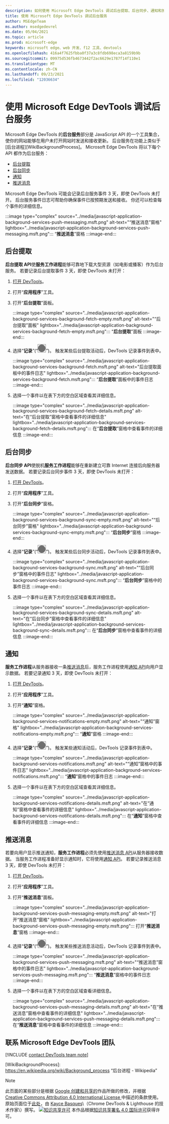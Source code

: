 ```yaml
---
description: 如何使用 Microsoft Edge DevTools 调试后台提取、后台同步、通知和推送通知。
title: 使用 Microsoft Edge DevTools 调试后台服务
author: MSEdgeTeam
ms.author: msedgedevrel
ms.date: 05/04/2021
ms.topic: article
ms.prod: microsoft-edge
keywords: microsoft edge、web 开发、f12 工具、devtools
ms.openlocfilehash: 416a4f7625fbba0f37a3c8fdb698eca3a8159b9b
ms.sourcegitcommit: 09975d536fb4673442f2ac6629e1787f14f110e1
ms.translationtype: MT
ms.contentlocale: zh-CN
ms.lasthandoff: 09/23/2021
ms.locfileid: "12036634"
---
```

<!-- Copyright Kayce Basques

   Licensed under the Apache License, Version 2.0 (the "License");
   you may not use this file except in compliance with the License.
   You may obtain a copy of the License at

       https://www.apache.org/licenses/LICENSE-2.0

   Unless required by applicable law or agreed to in writing, software
   distributed under the License is distributed on an "AS IS" BASIS,
   WITHOUT WARRANTIES OR CONDITIONS OF ANY KIND, either express or implied.
   See the License for the specific language governing permissions and
   limitations under the License.  -->
# <a name="debug-background-services-with-microsoft-edge-devtools"></a>使用 Microsoft Edge DevTools 调试后台服务

Microsoft Edge DevTools 的**后台服务**部分是 JavaScript API 的一个工具集合，使你的网站能够在用户未打开网站时发送和接收更新。
后台服务在功能上类似于 [后台进程][WikiBackgroundProcess]。
Microsoft Edge DevTools 将以下每个 API 都作为后台服务：

*   [后台提取](#background-fetch)
*   [后台同步](#background-sync)
*   [通知](#notifications)
*   [推送消息](#push-messages)

Microsoft Edge DevTools 可能会记录后台服务事件 3 天，即使 DevTools 未打开。
后台服务事件日志可帮助你确保事件已按预期发送和接收。  你还可以检查每个事件的详细信息。

:::image type="complex" source="../media/javascript-application-background-services-push-messaging.msft.png" alt-text="“推送消息”窗格" lightbox="../media/javascript-application-background-services-push-messaging.msft.png":::
   “**推送消息**”窗格
:::image-end:::

## <a name="background-fetch"></a>后台提取

**后台提取 API**使**服务工作进程**能够可靠地下载大型资源（如电影或播客）作为后台服务。  若要记录后台提取事件 3 天，即使 DevTools 未打开：

<!--Todo: add background fetch api section when available -->

1.  [打开 DevTools][OpenDevTools]。
1.  打开“**应用程序**”工具。
1.  打开“**后台提取**”面板。

    :::image type="complex" source="../media/javascript-application-background-services-background-fetch-empty.msft.png" alt-text="“后台提取”面板" lightbox="../media/javascript-application-background-services-background-fetch-empty.msft.png":::
       “**后台提取**”面板
    :::image-end:::

1.  选择“**记录**”\(“![记录](../media/record-icon.msft.png)”\)。
   触发某些后台提取活动后，DevTools 记录事件到表中。

    :::image type="complex" source="../media/javascript-application-background-services-background-fetch.msft.png" alt-text="后台提取面板中的事件日志" lightbox="../media/javascript-application-background-services-background-fetch.msft.png":::
       “**后台提取**”面板中的事件日志
    :::image-end:::

1.  选择一个事件以在表下方的空白区域查看其详细信息。

    :::image type="complex" source="../media/javascript-application-background-services-background-fetch-details.msft.png" alt-text="在“后台提取”窗格中查看事件的详细信息" lightbox="../media/javascript-application-background-services-background-fetch-details.msft.png":::
       在“**后台提取**”窗格中查看事件的详细信息
    :::image-end:::

## <a name="background-sync"></a>后台同步

**后台同步 API**使脱机**服务工作进程**能够在重新建立可靠 Internet 连接后向服务器发送数据。  若要记录后台同步事件 3 天，即使 DevTools 未打开：

<!--Todo: add background sync api section when available -->

1.  [打开 DevTools][OpenDevTools]。
1.  打开“**应用程序**”工具。
1.  打开“**后台同步**”窗格。

    :::image type="complex" source="../media/javascript-application-background-services-background-sync-empty.msft.png" alt-text="“后台同步”窗格" lightbox="../media/javascript-application-background-services-background-sync-empty.msft.png":::
       “**后台同步**”窗格
    :::image-end:::

1.  选择“**记录**”\(“![记录](../media/record-icon.msft.png)”\)。
   触发某些后台同步活动后，DevTools 记录事件到表中。

    :::image type="complex" source="../media/javascript-application-background-services-background-sync.msft.png" alt-text="“后台同步”窗格中的事件日志" lightbox="../media/javascript-application-background-services-background-sync.msft.png":::
       “**后台同步**”窗格中的事件日志
    :::image-end:::

1.  选择一个事件以在表下方的空白区域查看其详细信息。

    :::image type="complex" source="../media/javascript-application-background-services-background-sync-details.msft.png" alt-text="在“后台同步”窗格中查看事件的详细信息" lightbox="../media/javascript-application-background-services-background-sync-details.msft.png":::
       在“**后台同步**”窗格中查看事件的详细信息
    :::image-end:::

## <a name="notifications"></a>通知

**服务工作进程**从服务器接收一条[推送消息][MDNPush]后，服务工作进程使用[通知 API][MDNNotifications]向用户显示数据。  若要记录通知 3 天，即使 DevTools 未打开：

1.  [打开 DevTools][OpenDevTools]。
1.  打开“**应用程序**”工具。
1.  打开“**通知**”窗格。

    :::image type="complex" source="../media/javascript-application-background-services-notifications-empty.msft.png" alt-text="“通知”窗格" lightbox="../media/javascript-application-background-services-notifications-empty.msft.png":::
       “**通知**”窗格
    :::image-end:::

1.  选择“**记录**”\(“![记录](../media/record-icon.msft.png)”\)。
   触发某些通知活动后，DevTools 记录事件到表中。

    :::image type="complex" source="../media/javascript-application-background-services-notifications.msft.png" alt-text="“通知”窗格中的事件日志" lightbox="../media/javascript-application-background-services-notifications.msft.png":::
       “**通知**”窗格中的事件日志
    :::image-end:::

1.  选择一个事件以在表下方的空白区域查看其详细信息。

    :::image type="complex" source="../media/javascript-application-background-services-notifications-details.msft.png" alt-text="在“通知”窗格中查看事件的详细信息" lightbox="../media/javascript-application-background-services-notifications-details.msft.png":::
       在“**通知**”窗格中查看事件的详细信息
    :::image-end:::

## <a name="push-messages"></a>推送消息

若要向用户显示推送通知，**服务工作进程**必须先使用[推送消息 API][MDNPush]从服务器接收数据。  当服务工作进程准备好显示通知时，它将使用[通知 API][MDNNotifications]。  若要记录推送消息 3 天，即使 DevTools 未打开：

1.  [打开 DevTools][OpenDevTools]。
1.  打开“**应用程序**”工具。
1.  打开“**推送消息**”面板。

    :::image type="complex" source="../media/javascript-application-background-services-push-messaging-empty.msft.png" alt-text="打开“推送消息”窗格" lightbox="../media/javascript-application-background-services-push-messaging-empty.msft.png":::
       打开“**推送消息**”窗格
    :::image-end:::

1.  选择“**记录**”\(“![记录](../media/record-icon.msft.png)”\)。
    触发某些推送消息活动后，DevTools 记录事件到表中。

    :::image type="complex" source="../media/javascript-application-background-services-push-messaging.msft.png" alt-text="“推送消息”窗格中的事件日志" lightbox="../media/javascript-application-background-services-push-messaging.msft.png":::
       “**推送消息**”窗格中的事件日志
    :::image-end:::

1.  选择一个事件以在表下方的空白区域查看详细信息。

    :::image type="complex" source="../media/javascript-application-background-services-push-messaging-details.msft.png" alt-text="在“推送消息”窗格中查看事件的详细信息" lightbox="../media/javascript-application-background-services-push-messaging-details.msft.png":::
       在“**推送消息**”窗格中查看事件的详细信息
    :::image-end:::

## <a name="getting-in-touch-with-the-microsoft-edge-devtools-team"></a>联系 Microsoft Edge DevTools 团队

[!INCLUDE [contact DevTools team note](../includes/contact-devtools-team-note.md)]

<!-- links -->

<!--[BackgroundFetchAPI]: ../../../microsoft-edge/devtools-guide-chromium/whats-new/2018/12/background-fetch.md "Background Fetch API"  -->
<!--[BackgroundSyncAPI]: ../../../microsoft-edge/devtools-guide-chromium/whats-new/2015/12/background-sync.md  "Background Sync API"  -->

[OpenDevTools]: ../open/index.md "打开 Microsoft Edge (Chromium) 开发人员工具|Microsoft Docs"

[MDNNotifications]: https://developer.mozilla.org/docs/Web/API/Notifications_API "通知 API | MDN"
[MDNPush]: https://developer.mozilla.org/docs/Web/API/Push_API "推送 API | MDN"
<!--[ServiceWorkerCacheStorage]: https://alphabet.dev/service-workers-cache-storage "Service workers and the Cache Storage API | alphabet.dev"  -->
[WikiBackgroundProcess]: https://en.wikipedia.org/wiki/Background_process “后台进程 - Wikipedia”

> [!NOTE]
> 此页面的某些部分是根据 [Google 创建和共享的][GoogleSitePolicies]作品所做的修改，并根据[ Creative Commons Attribution 4.0 International License ][CCA4IL]中描述的条款使用。
> 原始页面位于[此处](https://developers.google.com/web/tools/chrome-devtools/javascript/background-services)，由 [Kayce Basques][KayceBasques]\（Chrome DevTools \& Lighthouse 的技术作家\）撰写。
[![知识共享许可][CCby4Image]][CCA4IL] 本作品根据[知识共享署名 4.0 国际许可][CCA4IL]获得许可。

[CCA4IL]: https://creativecommons.org/licenses/by/4.0
[CCby4Image]: https://i.creativecommons.org/l/by/4.0/88x31.png
[GoogleSitePolicies]: https://developers.google.com/terms/site-policies
[KayceBasques]: https://developers.google.com/web/resources/contributors#kayce-basques
